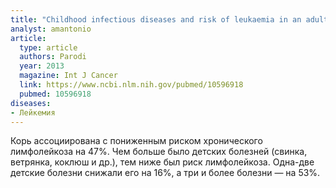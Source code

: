 ```yaml
---
title: "Childhood infectious diseases and risk of leukaemia in an adult population"
analyst: amantonio
article:
  type: article
  authors: Parodi
  year: 2013
  magazine: Int J Cancer
  link: https://www.ncbi.nlm.nih.gov/pubmed/10596918
  pubmed: 10596918
diseases:
- Лейкемия
---
```


Корь ассоциирована с пониженным риском хронического лимфолейкоза на 47%. Чем больше было детских болезней (свинка, ветрянка, коклюш и др.), тем ниже был риск лимфолейкоза. Одна-две детские болезни снижали его на 16%, а три и более болезни — на 53%.
